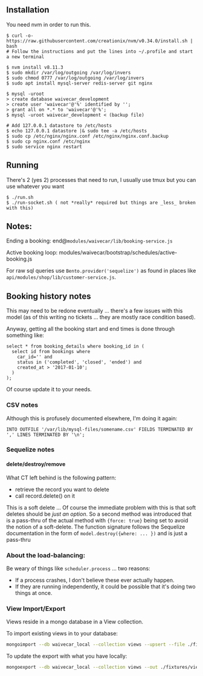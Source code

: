 ## Installation

You need nvm in order to run this. 

    $ curl -o- https://raw.githubusercontent.com/creationix/nvm/v0.34.0/install.sh | bash 
    # Follow the instructions and put the lines into ~/.profile and start a new terminal

    $ nvm install v8.11.3
    $ sudo mkdir /var/log/outgoing /var/log/invers
    $ sudo chmod 0777 /var/log/outgoing /var/log/invers
    $ sudo apt install mysql-server redis-server git nginx
     
    $ mysql -uroot
    > create database waivecar_development
    > create user 'waivecar'@'%' identified by '';
    > grant all on *.* to 'waivecar'@'%';
    $ mysql -uroot waivecar_development < (backup file)

    # Add 127.0.0.1 datastore to /etc/hosts 
    $ echo 127.0.0.1 datastore |& sudo tee -a /etc/hosts
    $ sudo cp /etc/nginx/nginx.conf /etc/nginx/nginx.conf.backup
    $ sudo cp nginx.conf /etc/nginx
    $ sudo service nginx restart

## Running

There's 2 (yes 2) processes that need to run, I usually use tmux but you can use whatever you want

    $ ./run.sh
    $ ./run-socket.sh ( not *really* required but things are _less_ broken with this)

## Notes:

Ending a booking: end@`modules/waivecar/lib/booking-service.js`

Active booking loop: modules/waivecar/bootstrap/schedules/active-booking.js

For raw sql queries use `Bento.provider('sequelize')` as found in places like `api/modules/shop/lib/customer-service.js`.

## Booking history notes

This may need to be redone eventually ... there's a few issues with this model (as of this writing no tickets ... they are mostly race condition based).


Anyway, getting all the booking start and end times is done through something like:

    select * from booking_details where booking_id in (
      select id from bookings where 
        car_id='' and 
        status in ('completed', 'closed', 'ended') and 
        created_at > '2017-01-10';
      )
    );

Of course update it to your needs.

### CSV notes

Although this is profusely documented elsewhere, I'm doing it again:


    INTO OUTFILE '/var/lib/mysql-files/somename.csv' FIELDS TERMINATED BY ',' LINES TERMINATED BY '\n';


### Sequelize notes

#### delete/destroy/remove

What CT left behind is the following pattern:

 * retrieve the record you want to delete
 * call record.delete() on it

This is a soft delete ... Of course the immediate problem with this is that soft deletes should be *just an option*. So a second method was introduced that
is a pass-thru of the actual method with `{force: true}` being set to avoid the notion of a soft-delete. The function signature follows the Sequelize 
documentation in the form of `model.destroy({where: ... })` and is just a pass-thru

### About the load-balancing:

Be weary of things like `scheduler.process` ... two reasons:

  * If a process crashes, I don't believe these ever actually happen.
  * If they are running independently, it could be possible that it's doing two things at once.

### View Import/Export

Views reside in a mongo database in a View collection.

To import existing views in to your database:

```sh
mongoimport --db waivecar_local --collection views --upsert --file ./fixtures/views.json
```

To update the export with what you have locally:

```sh
mongoexport --db waivecar_local --collection views --out ./fixtures/views.json
```
